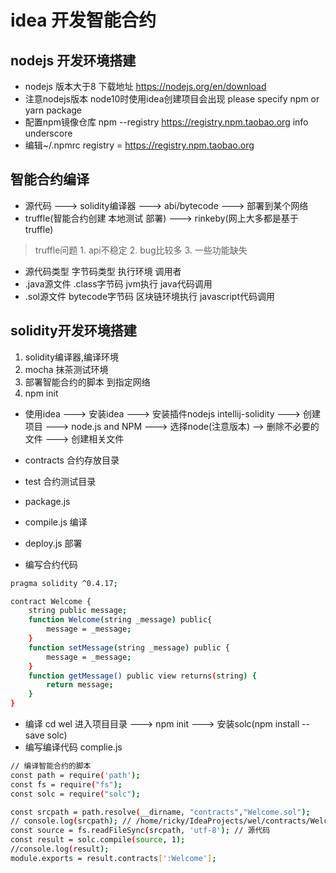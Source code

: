 # idea 开发智能合约

## nodejs 开发环境搭建
* nodejs 版本大于8 下载地址 https://nodejs.org/en/download
* 注意nodejs版本 node10时使用idea创建项目会出现 please specify npm or yarn package
* 配置npm镜像仓库 npm --registry https://registry.npm.taobao.org info underscore
* 编辑~/.npmrc  registry = https://registry.npm.taobao.org

## 智能合约编译
* 源代码 ---> solidity编译器 ---> abi/bytecode ---> 部署到某个网络
* truffle(智能合约创建 本地测试 部署) ---> rinkeby(网上大多都是基于truffle)
> truffle问题 1. api不稳定 2. bug比较多 3. 一些功能缺失
* 源代码类型   字节码类型      执行环境     调用者
* .java源文件 .class字节码   jvm执行      java代码调用
* .sol源文件  bytecode字节码 区块链环境执行 javascript代码调用

## solidity开发环境搭建
1. solidity编译器,编译环境
2. mocha 抹茶测试环境
3. 部署智能合约的脚本 到指定网络
4. npm init

* 使用idea ---> 安装idea ---> 安装插件nodejs intellij-solidity ---> 创建项目 ---> node.js and NPM ---> 选择node(注意版本) --> 删除不必要的文件 ---> 创建相关文件
* contracts 合约存放目录
* test 合约测试目录
* package.js 
* compile.js 编译
* deploy.js 部署

* 编写合约代码
```bash
pragma solidity ^0.4.17;

contract Welcome {
    string public message;
    function Welcome(string _message) public{
        message = _message;
    }
    function setMessage(string _message) public {
        message = _message;
    }
    function getMessage() public view returns(string) {
        return message;
    }
}
```

* 编译 cd wel 进入项目目录 ---> npm init ---> 安装solc(npm install --save solc)
* 编写编译代码 complie.js
```bash
// 编译智能合约的脚本
const path = require('path');
const fs = require("fs");
const solc = require("solc");

const srcpath = path.resolve(__dirname, "contracts","Welcome.sol");
// console.log(srcpath); // /home/ricky/IdeaProjects/wel/contracts/Welcome.sol
const source = fs.readFileSync(srcpath, 'utf-8'); // 源代码
const result = solc.compile(source, 1);
//console.log(result);
module.exports = result.contracts[':Welcome'];
```